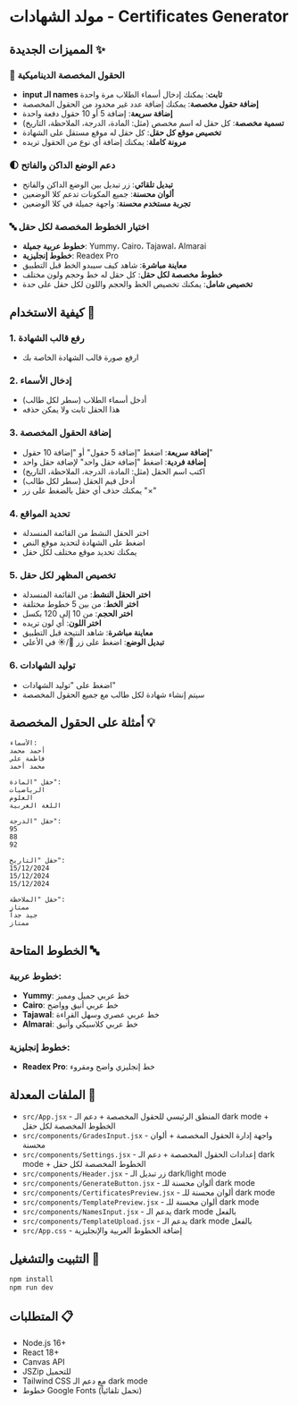 # مولد الشهادات - Certificates Generator

## المميزات الجديدة ✨

### 🎯 الحقول المخصصة الديناميكية
- **input الـ names ثابت**: يمكنك إدخال أسماء الطلاب مرة واحدة
- **إضافة حقول مخصصة**: يمكنك إضافة عدد غير محدود من الحقول المخصصة
- **إضافة سريعة**: إضافة 5 أو 10 حقول دفعة واحدة
- **تسمية مخصصة**: كل حقل له اسم مخصص (مثل: المادة، الدرجة، الملاحظة، التاريخ)
- **تخصيص موقع كل حقل**: كل حقل له موقع مستقل على الشهادة
- **مرونة كاملة**: يمكنك إضافة أي نوع من الحقول تريده

### 🌓 دعم الوضع الداكن والفاتح
- **تبديل تلقائي**: زر تبديل بين الوضع الداكن والفاتح
- **ألوان محسنة**: جميع المكونات تدعم كلا الوضعين
- **تجربة مستخدم محسنة**: واجهة جميلة في كلا الوضعين

### 🔤 اختيار الخطوط المخصصة لكل حقل
- **خطوط عربية جميلة**: Yummy، Cairo، Tajawal، Almarai
- **خطوط إنجليزية**: Readex Pro
- **معاينة مباشرة**: شاهد كيف سيبدو الخط قبل التطبيق
- **خطوط مخصصة لكل حقل**: كل حقل له خط وحجم ولون مختلف
- **تخصيص شامل**: يمكنك تخصيص الخط والحجم واللون لكل حقل على حدة

## كيفية الاستخدام 📖

### 1. رفع قالب الشهادة
- ارفع صورة قالب الشهادة الخاصة بك

### 2. إدخال الأسماء
- أدخل أسماء الطلاب (سطر لكل طالب)
- هذا الحقل ثابت ولا يمكن حذفه

### 3. إضافة الحقول المخصصة
- **إضافة سريعة**: اضغط "إضافة 5 حقول" أو "إضافة 10 حقول"
- **إضافة فردية**: اضغط "إضافة حقل واحد" لإضافة حقل واحد
- اكتب اسم الحقل (مثل: المادة، الدرجة، الملاحظة، التاريخ)
- أدخل قيم الحقل (سطر لكل طالب)
- يمكنك حذف أي حقل بالضغط على زر "×"

### 4. تحديد المواقع
- اختر الحقل النشط من القائمة المنسدلة
- اضغط على الشهادة لتحديد موقع النص
- يمكنك تحديد موقع مختلف لكل حقل

### 5. تخصيص المظهر لكل حقل
- **اختر الحقل النشط**: من القائمة المنسدلة
- **اختر الخط**: من بين 5 خطوط مختلفة
- **اختر الحجم**: من 10 إلى 120 بكسل
- **اختر اللون**: أي لون تريده
- **معاينة مباشرة**: شاهد النتيجة قبل التطبيق
- **تبديل الوضع**: اضغط على زر 🌙/☀️ في الأعلى

### 6. توليد الشهادات
- اضغط على "توليد الشهادات"
- سيتم إنشاء شهادة لكل طالب مع جميع الحقول المخصصة

## أمثلة على الحقول المخصصة 💡

```
الأسماء:
أحمد محمد
فاطمة علي
محمد أحمد

حقل "المادة":
الرياضيات
العلوم
اللغة العربية

حقل "الدرجة":
95
88
92

حقل "التاريخ":
15/12/2024
15/12/2024
15/12/2024

حقل "الملاحظة":
ممتاز
جيد جداً
ممتاز
```

## الخطوط المتاحة 🔤

### خطوط عربية:
- **Yummy**: خط عربي جميل ومميز
- **Cairo**: خط عربي أنيق وواضح
- **Tajawal**: خط عربي عصري وسهل القراءة
- **Almarai**: خط عربي كلاسيكي وأنيق

### خطوط إنجليزية:
- **Readex Pro**: خط إنجليزي واضح ومقروء

## الملفات المعدلة 🔧

- `src/App.jsx` - المنطق الرئيسي للحقول المخصصة + دعم الـ dark mode + الخطوط المخصصة لكل حقل
- `src/components/GradesInput.jsx` - واجهة إدارة الحقول المخصصة + ألوان محسنة
- `src/components/Settings.jsx` - إعدادات الحقول المخصصة + دعم الـ dark mode + الخطوط المخصصة لكل حقل
- `src/components/Header.jsx` - زر تبديل الـ dark/light mode
- `src/components/GenerateButton.jsx` - ألوان محسنة للـ dark mode
- `src/components/CertificatesPreview.jsx` - ألوان محسنة للـ dark mode
- `src/components/TemplatePreview.jsx` - ألوان محسنة للـ dark mode
- `src/components/NamesInput.jsx` - يدعم الـ dark mode بالفعل
- `src/components/TemplateUpload.jsx` - يدعم الـ dark mode بالفعل
- `src/App.css` - إضافة الخطوط العربية والإنجليزية

## التثبيت والتشغيل 🚀

```bash
npm install
npm run dev
```

## المتطلبات 📋

- Node.js 16+
- React 18+
- Canvas API
- JSZip للتحميل
- Tailwind CSS مع دعم الـ dark mode
- خطوط Google Fonts (تحمل تلقائياً)